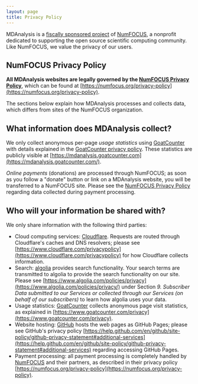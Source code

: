 ```yaml
---
layout: page
title: Privacy Policy
---
```


MDAnalysis is a [fiscally sponsored
project]({{site.numfocus.sponsored_project}}) of [NumFOCUS][], a nonprofit
dedicated to supporting the open source scientific computing
community. Like NumFOCUS, we value the privacy of our users.


## NumFOCUS Privacy Policy

**All MDAnalysis websites are legally governed by the [NumFOCUS
Privacy Policy][]**, which can be found at
[https://numfocus.org/privacy-policy](https://numfocus.org/privacy-policy).

The sections below explain how MDAnalysis processes and collects data,
which differs from sites of the NumFOCUS organization.


## What information does MDAnalysis collect?

We only collect anonymous per-page *usage statistics* using
[GoatCounter][] with details explained in the [GoatCounter privacy
policy][]. These statistics are publicly visible at
[https://mdanalysis.goatcounter.com](https://mdanalysis.goatcounter.com/).

*Online payments* (donations) are processed through NumFOCUS; as soon
as you follow a "donate" button or link on a MDAnalysis website, you
will be transferred to a NumFOCUS site. Please see the [NumFOCUS
Privacy Policy][] regarding data collected during payment processing.


## Who will your information be shared with?

We only share information with the following third parties:

* Cloud computing services:
  [Cloudflare](https://www.cloudflare.com). Requests are routed
  through Cloudflare's caches and DNS resolvers; please see
  [https://www.cloudflare.com/privacypolicy](https://www.cloudflare.com/privacypolicy)
  for how Cloudflare collects information.
* Search: [algolia](https://www.algolia.com/) provides search
  functionality. Your search terms are transmitted to algolia to
  provide the search functionality on our site. Please see
  [https://www.algolia.com/policies/privacy](https://www.algolia.com/policies/privacy/)
  under Section *9. Subscriber Data submitted to our Services or collected through
  our Services (on behalf of our subscribers)* to learn how algolia
  uses your data.
* Usage statistics: [GoatCounter][] collects
  anonymous page visit statistics, as explained in
  [https://www.goatcounter.com/privacy](https://www.goatcounter.com/privacy).
* Website hosting: [GitHub](https://github.com/) hosts the web pages
  as GitHub Pages; please see GitHub's privacy policy
  [https://help.github.com/en/github/site-policy/github-privacy-statement#additional-services](https://help.github.com/en/github/site-policy/github-privacy-statement#additional-services)
  regarding accessing GitHub Pages.
* Payment processing: all payment processing is completely handled by
  [NumFOCUS][] and their partners, as described in their privacy policy
  [https://numfocus.org/privacy-policy](https://numfocus.org/privacy-policy).
  


[NumFOCUS]: https://www.numfocus.org
[NumFOCUS Privacy Policy]: https://numfocus.org/privacy-policy
[GoatCounter]: https://www.goatcounter.com/
[GoatCounter privacy policy]: https://www.goatcounter.com/privacy
